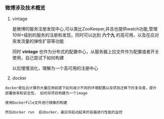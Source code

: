 ### 微博涉及技术概览

1. vintage 

	是微博的服务注册发现中心,可以类比ZooKeeper,并且也提供watch功能,管理10W+级别的服务的注册和发现，同时可以达到 **六个九** 的高可用，以及在应对突发流量的弹性扩容等功能
	
	同时 **vintage** 也作为分布式的配置中心，从服务器上拉文件作为配置或者开关使用，自己尝试下如何构建
	
	以后慢慢消化，理解为一个高可用的注册中心
	
	
2.   docker

	docker是在云计算的大量应用前提下如何减少不同的环境配置以及项目迁移下的复杂度，提升部署效率和安全性， 如何将项目构建为一个image
	
	使用DockerFile文件进行镜像的构建
	
	然后docker run  启动ocker，最后将启动起来的容器进行性能的监控
    
   